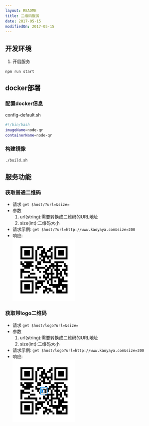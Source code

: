 ```yaml
---
layout: README
title: 二维码服务
date: 2017-05-15
modifiedOn: 2017-05-15
---
```

## 开发环境
1. 开启服务
```
npm run start
```

## docker部署

### 配置docker信息
config-default.sh
```bash
#!/bin/bash
imageName=node-qr
containerName=node-qr
```
### 构建镜像
```bash
./build.sh
```

## 服务功能
### 获取普通二维码
  - 请求 `get $host/?url=&size=`
  - 参数
    1. url(string):需要转换成二维码的URL地址
    2. size(int):二维码大小
  - 请求示例: `get $host/?url=http://www.kaoyaya.com&size=200`
  - 响应:  
  ![qrimge](./img/qr.png)
### 获取带logo二维码
  - 请求 `get $host/logo?url=&size=`
  - 参数
    1. url(string):需要转换成二维码的URL地址
    2. size(int):二维码大小
  - 请求示例: `get $host/logo?url=http://www.kaoyaya.com&size=200`
  - 响应:  
  ![qrimge](./img/qrlogo.png)
